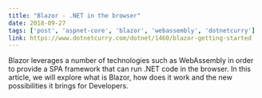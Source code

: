 ```yaml
---
title: "Blazor - .NET in the browser"
date: 2018-09-27
tags: ['post', 'aspnet-core', 'blazor', 'webassembly', 'dotnetcurry']
link: https://www.dotnetcurry.com/dotnet/1460/blazor-getting-started
---
```


Blazor leverages a number of technologies such as WebAssembly in order to provide a SPA framework that can run .NET code in the browser. In this article, we will explore what is Blazor, how does it work and the new possibilities it brings for Developers.